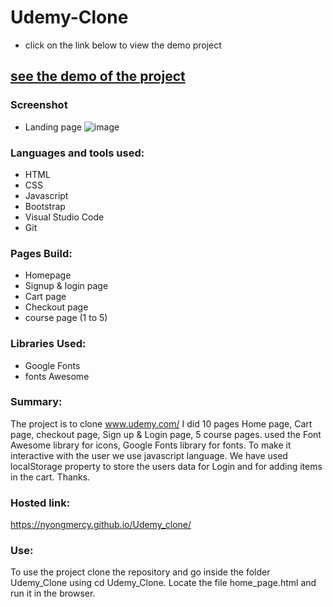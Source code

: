 # Udemy-Clone

* click on the link below to view the demo project
## [see the demo of the project](https://dreamy-curran-5c15a0.netlify.app//)
### Screenshot
 * Landing page 
   ![image](https://github.com/nyongmercy/Udemy-Clone/blob/main/Screenshot/Screenshot%20(557).png?raw=true)

### Languages and tools used:
* HTML
* CSS
* Javascript
* Bootstrap
* Visual Studio Code
* Git

### Pages Build:
* Homepage
* Signup & login page
* Cart page
* Checkout page
* course page (1 to 5)

### Libraries Used:
* Google Fonts
* fonts Awesome

### Summary:
 The project is to clone www.udemy.com/ I did 10 pages Home page, Cart page, checkout page, Sign up & Login page, 5 course pages. used the Font Awesome library for icons, Google Fonts library for fonts. To make it interactive with the user we use javascript language. We have used localStorage property to store the users data for Login and for adding items in the cart. Thanks.

 ### Hosted link: 
 https://nyongmercy.github.io/Udemy_clone/
 ### Use:
To use the project clone the repository and go inside the folder Udemy_Clone using cd Udemy_Clone. Locate the file home_page.html and run it in the browser.

